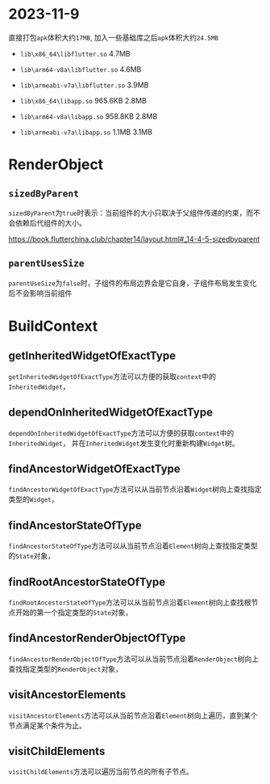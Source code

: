 # 2023-11-9

直接打包`apk`体积大约`17MB`, 加入一些基础库之后`apk`体积大约`24.5MB`

- `lib\x86_64\libflutter.so`      4.7MB
- `lib\arm64-v8a\libflutter.so`   4.6MB
- `lib\armeabi-v7a\libflutter.so` 3.9MB

- `lib\x86_64\libapp.so`          965.6KB  2.8MB
- `lib\arm64-v8a\libapp.so`       958.8KB  2.8MB
- `lib\armeabi-v7a\libapp.so`     1.1MB    3.1MB

# RenderObject

## `sizedByParent`

`sizedByParent`为`true`时表示：当前组件的大小只取决于父组件传递的约束，而不会依赖后代组件的大小。

https://book.flutterchina.club/chapter14/layout.html#_14-4-5-sizedbyparent

## `parentUsesSize`

`parentUseSize`为`false`时，子组件的布局边界会是它自身，子组件布局发生变化后不会影响当前组件

# BuildContext

## getInheritedWidgetOfExactType

`getInheritedWidgetOfExactType`方法可以方便的获取`context`中的`InheritedWidget`，

## dependOnInheritedWidgetOfExactType

`dependOnInheritedWidgetOfExactType`方法可以方便的获取`context`中的`InheritedWidget`，
并在`InheritedWidget`发生变化时重新构建`Widget`树。


## findAncestorWidgetOfExactType

`findAncestorWidgetOfExactType`方法可以从当前节点沿着`Widget`树向上查找指定类型的`Widget`，

## findAncestorStateOfType

`findAncestorStateOfType`方法可以从当前节点沿着`Element`树向上查找指定类型的`State`对象，

##  findRootAncestorStateOfType

`findRootAncestorStateOfType`方法可以从当前节点沿着`Element`树向上查找根节点开始的第一个指定类型的`State`对象，

## findAncestorRenderObjectOfType

`findAncestorRenderObjectOfType`方法可以从当前节点沿着`RenderObject`树向上查找指定类型的`RenderObject`对象，

## visitAncestorElements

`visitAncestorElements`方法可以从当前节点沿着`Element`树向上遍历，直到某个节点满足某个条件为止。

## visitChildElements

`visitChildElements`方法可以遍历当前节点的所有子节点。